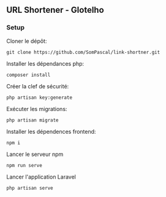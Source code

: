 ## URL Shortener - Glotelho

### Setup

Cloner le dépôt:
```shell
git clone https://github.com/SomPascal/link-shortner.git
```

Installer les dépendances php:
```shell
composer install
```

Créer la clef de sécurité:
```shell
php artisan key:generate
```

Exécuter les migrations:
```shell
php artisan migrate
```

Installer les dépendences frontend:

```shell
npm i
```

Lancer le serveur npm 
```shell
npm run serve
```

Lancer l'application Laravel
```shell
php artisan serve
```
